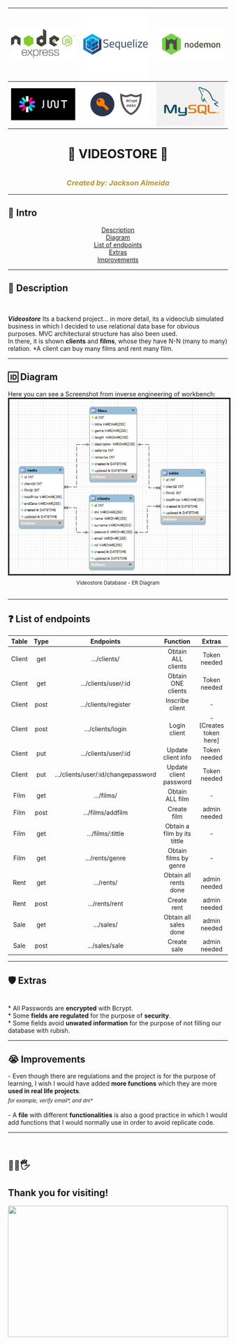 
|  <img src="./assets/imgREADME/express.png" width="100%" height="100%"/>  | <img src="./assets/imgREADME/sequelize.webp" width="100%" height="100%"/>    |  <img src="./assets/imgREADME/nodemon.png" width="100%" height="100%"/>    |
|:--:|:--:|:--:|
|<img src="./assets/imgREADME/jwt.png" width="100%" height="100%"/>|<img src="./assets/imgREADME/bcrypt.jpg" width="100%" height="100%"/>| <img src="./assets/imgREADME/mysql.png" width="100%" height="100%"/>|

<h1 align="center">📼​ VIDEOSTORE 📼​</h1>

<h1 align="center"></h1>
<h3 align="center"><em style="color: #ba932f" >Created by: Jackson Almeida</em></h3>
<hr>

<h2>🚩​​ Intro</h2>

<p align="center">
  <a href="">Description</a> 
  <br> 
  <a href="">Diagram</a> 
  <br>
  <a href="">List of endpoints</a>
  <br>
  <a href="">Extras</a>
  <br>
  <a href="">Improvements</a>
</p>
<hr>

<h2>📝​ Description</h2>
<br>

***Videostore*** Its a backend project... in more detail, its a videoclub simulated business in which I decided to use relational data base for obvious purposes.
MVC architectural structure has also been used.
<br>
In there, it is shown **clients** and **films**, whose they have N-N (many to many) relation.
*A client can buy many films and rent many film.


<hr>
<h2>​🆔​ Diagram</h2>
Here you can see a Screenshot from inverse engineering of workbench: 


<img border="3" src="./assets/imgREADME/RE.png" width="100%" height="400"/>
<div align="center"><sub align="center">Videostore Database - ER Diagram </sub></div>
<br>
<hr>
<h2>❓​ List of endpoints</h2>

| Table | Type |	Endpoints | Function |Extras|
|:-----:|:----:|:-----:|:-----:	|:---:|
| Client | get | .../clients/  | Obtain ALL clients | Token needed| 
| Client | get | .../clients/user/:id  | Obtain ONE clients |Token needed|
| Client | post | .../clients/register  | Inscribe client |-|
| Client | post | .../clients/login  | Login client |- [Creates token here]|
| Client | put | .../clients/user/:id  | Update client info|Token needed|
| Client | put | .../clients/user/:id/changepassword  | Update client password|Token needed|
| Film | get | .../films/ | Obtain ALL film|-|
| Film | post | .../films/addfilm | Create film|admin needed|
| Film | get | .../films/:tittle | Obtain a film by its tittle|-|
| Film | get | .../rents/genre | Obtain films by genre|-|
| Rent | get | .../rents/ | Obtain all rents done|admin needed|
| Rent | post | .../rents/rent | Create rent|admin needed|
| Sale | get | .../sales/ | Obtain all sales done|admin needed|
| Sale | post | .../sales/sale | Create sale|admin needed|

<hr>
<h2>🛡️​​ Extras</h2>
<br>
* All Passwords are <strong>encrypted</strong> with Bcrypt.
<br>
* Some <strong>fields are regulated</strong> for the purpose of <strong>security</strong>.
<br>
* Some fields avoid <strong>unwated information</strong> for the purpose of not filling our database with rubish.

<hr>

<h2>😭 Improvements</h2>
- Even though there are regulations and the project is for the purpose of learning, I wish I would have added <strong>more functions</strong> which they are more <strong>used in real life projects</strong>.
<br>
<sub><em>for example, verify email*, and dni* </em></sub>
<br>
<br>
- A <strong>file</strong> with different <strong>functionalities</strong> is also a good practice in which I would add functions that I would normally use in order to avoid replicate code.
<hr>
<br>
<h2>​🤟​🖖​🖐️​</h2>
<h2>Thank you for visiting!</h2>
<img src="./assets/imgREADME/bye.gif" width="100%" height="300"/>
